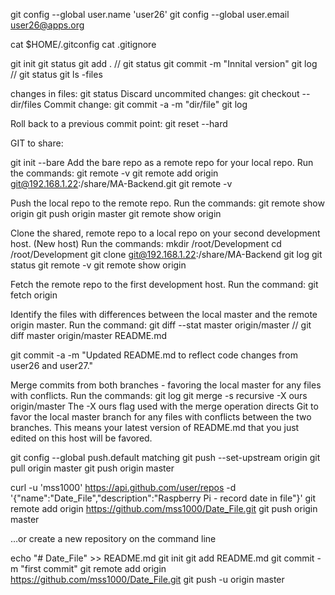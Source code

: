 git config --global user.name 'user26'
git config --global user.email user26@apps.org

cat $HOME/.gitconfig
cat .gitignore

git init
git status
git add . // git status
git commit -m "Innital version"
git log // git status
git ls -files

changes in files:
git status
Discard uncommited changes: git checkout -- dir/files
Commit change: git commit -a -m "dir/file"
git log

Roll back to a previous commit point:
git reset --hard <orig SHA id>


GIT to share:

git init --bare
Add the bare repo as a remote repo for your local repo.
Run the commands:
git remote -v
git remote add origin git@192.168.1.22:/share/MA-Backend.git
git remote -v

Push the local repo to the remote repo.
Run the commands:
git remote show origin
git push origin master
git remote show origin

Clone the shared, remote repo to a local repo on your second development host. (New host)
Run the commands:
mkdir /root/Development
cd /root/Development
git clone git@192.168.1.22:/share/MA-Backend
git log
git status
git remote -v
git remote show origin

Fetch the remote repo to the first development host.
Run the command:
git fetch origin

Identify the files with differences between the local master and the remote origin master.
Run the command:
git diff --stat master origin/master  // git diff master origin/master README.md

git commit -a -m "Updated README.md to reflect code changes from user26 and user27."

Merge commits from both branches - favoring the local master for any files with conflicts.
Run the commands:
git log
git merge -s recursive -X ours origin/master
The -X ours flag used with the merge operation directs Git to favor the local master branch for any files with conflicts
between the two branches. This means your latest version of README.md that you just edited on this host will be
favored.

 git config --global push.default matching
git push --set-upstream origin 
git pull origin master
git push origin master

curl -u 'mss1000' https://api.github.com/user/repos -d '{"name":"Date_File","description":"Raspberry Pi - record date in file"}'
git remote add origin  https://github.com/mss1000/Date_File.git
git push origin master

…or create a new repository on the command line

echo "# Date_File" >> README.md
git init
git add README.md
git commit -m "first commit"
git remote add origin https://github.com/mss1000/Date_File.git
git push -u origin master
